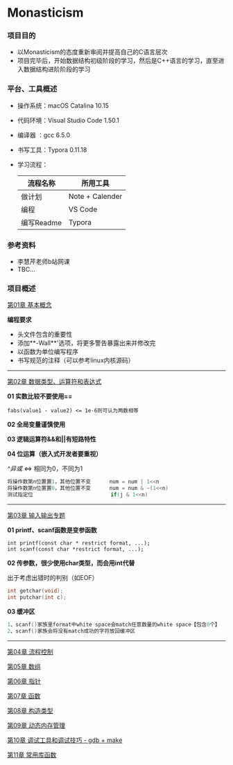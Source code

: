 # Monasticism
### 项目目的
- 以Monasticism的态度重新审阅并提高自己的C语言层次
- 项目完毕后，开始数据结构初级阶段的学习，然后是C++语言的学习，直至进入数据结构进阶阶段的学习
### 平台、工具概述

- 操作系统：macOS Catalina 10.15

- 代码环境：Visual Studio Code 1.50.1

- 编译器    ：gcc 6.5.0

- 书写工具：Typora 0.11.18

- 学习流程：
  
  | 流程名称   | 所用工具        |
  | ---------- | --------------- |
  | 做计划     | Note + Calender |
  | 编程       | VS Code         |
  | 编写Readme | Typora          |

### 参考资料

- 李慧芹老师b站网课
- TBC...

### 项目概述

[第01章 基本概念](https://github.com/AndyHsu-cn/Monasticism/tree/main/01basic)

**编程要求**

- 头文件包含的重要性
- 添加**-Wall**'选项，将更多警告暴露出来并修改完
- 以函数为单位编写程序
- 书写规范的注释（可以参考linux内核源码）

***



[第02章 数据类型、运算符和表达式](https://github.com/AndyHsu-cn/Monasticism/tree/main/02data)

**01 实数比较不要使用==**

```
fabs(value1 - value2) <= 1e-6则可认为两数相等
```

**02 全局变量谨慎使用**

**03 逻辑运算符&&和||有短路特性**

**04 位运算（嵌入式开发者要重视）**

*^异或*  <=>  相同为0，不同为1

``` c
将操作数第n位置置1，其他位置不变      num = num | 1<<n
将操作数第n位置置0，其他位置不变      num = num & ~(1<<n)
测试指定位                         if(j & 1<<n)
```

***



[第03章 输入输出专题](https://github.com/AndyHsu-cn/Monasticism/tree/main/03io)

**01 printf、scanf函数是变参函数**

```
int printf(const char * restrict format, ...);
int scanf(const char *restrict format, ...);
```

**02 传参数，很少使用char类型，而会用int代替**

出于考虑出错时的判别（如EOF）

``` C
int getchar(void);
int putchar(int c);
```

**03 缓冲区**

``` c
1、scanf()家族里format中white space会match任意数量的white space【包含0个】
2、scanf()家族会将没有match成功的字符放回缓冲区
```

***



[第04章 流程控制](http://www.baidu.com)

[第05章 数组](http://www.baidu.com)

[第06章 指针](http://www.baidu.com)

[第07章 函数](http://www.baidu.com)

[第08章 构造类型](http://www.baidu.com)

[第09章 动态内存管理](http://www.baidu.com)

[第10章 调试工具和调试技巧 - gdb + make](http://www.baidu.com)

[第11章 常用库函数](http://www.baidu.com)



